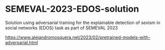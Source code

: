 # SEMEVAL-2023-EDOS-solution
Solution using adversarial training for the explainable detection of sexism in social networks (EDOS) task as part of SEMEVAL 2023

https://www.alejandromosquera.net/2023/02/pretrained-models-with-adversarial.html
